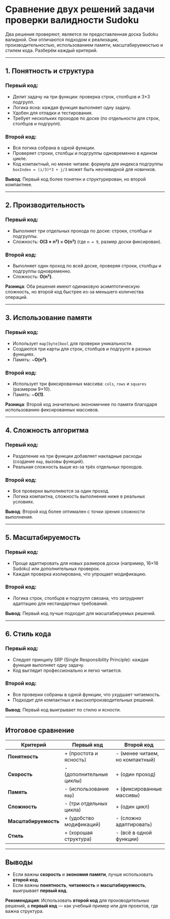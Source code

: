 # Сравнение двух решений задачи проверки валидности Sudoku

Два решения проверяют, является ли предоставленная доска Sudoku валидной. Они отличаются подходом к реализации,
производительностью, использованием памяти, масштабируемостью и стилем кода. Разберём каждый критерий.

---

## 1. Понятность и структура

### Первый код:

- Делит задачу на три функции: проверка строк, столбцов и 3×3 подгрупп.
- Логика ясна: каждая функция выполняет одну задачу.
- Удобен для отладки и тестирования.
- Требует нескольких проходов по доске (по отдельности для строк, столбцов и подгрупп).

### Второй код:

- Вся логика собрана в одной функции.
- Проверяет строки, столбцы и подгруппы одновременно в едином цикле.
- Код компактный, но менее читаем: формула для индекса подгруппы `boxIndex = (i/3)*3 + j/3` может быть неочевидной для
  новичков.

**Вывод**:
Первый код более понятен и структурирован, но второй компактнее.

---

## 2. Производительность

### Первый код:

- Выполняет три отдельных прохода по доске: строки, столбцы и подгруппы.
- Сложность: **O(3 × n²) = O(n²)** (где `n = 9`, размер доски фиксирован).

### Второй код:

- Выполняет один проход по всей доске, проверяя строки, столбцы и подгруппы одновременно.
- Сложность: **O(n²)**.

**Разница**:
Оба решения имеют одинаковую асимптотическую сложность, но второй код быстрее из-за меньшего количества операций.

---

## 3. Использование памяти

### Первый код:

- Использует `map[byte]bool` для проверки уникальности.
- Создаются три карты для строк, столбцов и подгрупп в разных функциях.
- Память: ~**O(n²)**.

### Второй код:

- Использует три фиксированных массива: `cols`, `rows` и `squares` (размером 9×10).
- Память: ~**O(1)**.

**Разница**:
Второй код значительно экономичнее по памяти благодаря использованию фиксированных массивов.

---

## 4. Сложность алгоритма

### Первый код:

- Разделение на три функции добавляет накладные расходы (создание `map`, вызовы функций).
- Реальная сложность выше из-за трёх отдельных проходов.

### Второй код:

- Все проверки выполняются за один проход.
- Логика компактна, сложность выполнения ниже в реальных условиях.

**Вывод**:
Второй код более оптимален с точки зрения сложности выполнения.

---

## 5. Масштабируемость

### Первый код:

- Проще адаптировать для новых размеров доски (например, 16×16 Sudoku) или дополнительных проверок.
- Каждая проверка изолирована, что упрощает модификацию.

### Второй код:

- Логика строк, столбцов и подгрупп связана, что затрудняет адаптацию для нестандартных требований.

**Вывод**:
Первый код лучше подходит для масштабируемых решений.

---

## 6. Стиль кода

### Первый код:

- Следует принципу SRP (Single Responsibility Principle): каждая функция выполняет одну задачу.
- Код выглядит профессионально и легко читается.

### Второй код:

- Все проверки собраны в одной функции, что ухудшает читаемость.
- Подходит для компактных и высокопроизводительных решений.

**Вывод**:
Первый код выигрывает по стилю и ясности.

---

## Итоговое сравнение

| **Критерий**         | **Первый код**           | **Второй код**                  |
|----------------------|--------------------------|---------------------------------|
| **Понятность**       | + (простота и ясность)   | - (менее читаем, но компактный) |
| **Скорость**         | - (дополнительные циклы) | + (один проход)                 |
| **Память**           | - (использование `map`)  | + (фиксированные массивы)       |
| **Сложность**        | - (три отдельных цикла)  | + (один цикл)                   |
| **Масштабируемость** | + (удобство модификаций) | - (сложно адаптировать)         |
| **Стиль**            | + (хорошая структура)    | - (всё в одной функции)         |

---

## Выводы

- Если важны **скорость** и **экономия памяти**, лучше использовать **второй код**.
- Если важны **понятность**, **читаемость** и **масштабируемость**, выигрывает **первый код**.

**Рекомендация**: Использовать **второй код** для производительных решений, а **первый код** — как учебный пример или
для проектов, где важна структура.

